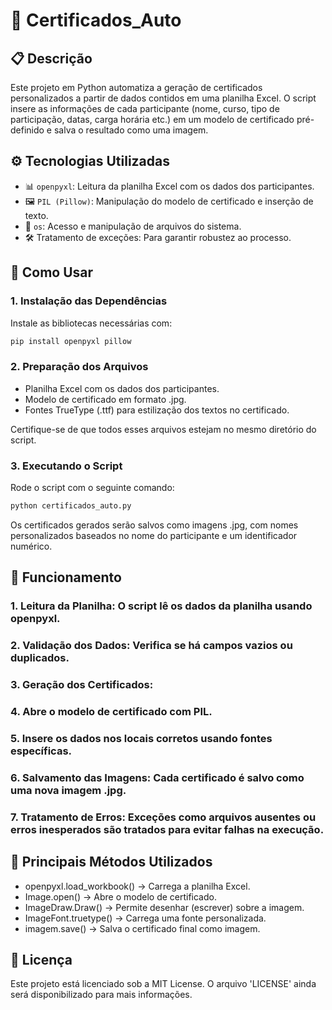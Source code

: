 # 🏅 Certificados_Auto

## 📋 Descrição

Este projeto em Python automatiza a geração de certificados personalizados a partir de dados contidos em uma planilha Excel. O script insere as informações de cada participante (nome, curso, tipo de participação, datas, carga horária etc.) em um modelo de certificado pré-definido e salva o resultado como uma imagem.

## ⚙️ Tecnologias Utilizadas

- 📊 `openpyxl`: Leitura da planilha Excel com os dados dos participantes.
- 🖼️ `PIL (Pillow)`: Manipulação do modelo de certificado e inserção de texto.
- 💾 `os`: Acesso e manipulação de arquivos do sistema.
- 🛠️ Tratamento de exceções: Para garantir robustez ao processo.

## 🚀 Como Usar

### 1. Instalação das Dependências

Instale as bibliotecas necessárias com:

```bash
pip install openpyxl pillow
```

### 2. Preparação dos Arquivos

- Planilha Excel com os dados dos participantes.
- Modelo de certificado em formato .jpg.
- Fontes TrueType (.ttf) para estilização dos textos no certificado.

Certifique-se de que todos esses arquivos estejam no mesmo diretório do script.

### 3. Executando o Script

Rode o script com o seguinte comando:

```bash
python certificados_auto.py
```

Os certificados gerados serão salvos como imagens .jpg, com nomes personalizados baseados no nome do participante e um identificador numérico.

## 🧠 Funcionamento

### 1. Leitura da Planilha: O script lê os dados da planilha usando openpyxl.
### 2. Validação dos Dados: Verifica se há campos vazios ou duplicados.
### 3. Geração dos Certificados:
### 4. Abre o modelo de certificado com PIL.
### 5. Insere os dados nos locais corretos usando fontes específicas.
### 6. Salvamento das Imagens: Cada certificado é salvo como uma nova imagem .jpg.
### 7. Tratamento de Erros: Exceções como arquivos ausentes ou erros inesperados são tratados para evitar falhas na execução.

## 🔧 Principais Métodos Utilizados

- openpyxl.load_workbook() → Carrega a planilha Excel.
- Image.open() → Abre o modelo de certificado.
- ImageDraw.Draw() → Permite desenhar (escrever) sobre a imagem.
- ImageFont.truetype() → Carrega uma fonte personalizada.
- imagem.save() → Salva o certificado final como imagem.

## 📄 Licença
Este projeto está licenciado sob a MIT License. O arquivo 'LICENSE' ainda será disponibilizado para mais informações.
